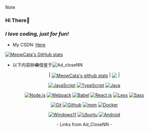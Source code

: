 > [!NOTE]
> ### Hi There👋

### *I love coding, just for fun!*

* My CSDN: [Here](https://blog.csdn.net/weixin_45122104)
<!--img align="left" src="https://github-readme-stats.vercel.app/api?username=MeowCata&show_icons=true&count_private=false&theme=vue-dark" /!-->

[![MeowCata's GitHub stats](https://github-readme-stats.vercel.app/api?username=MeowCata)](https://github.com/anuraghazra/github-readme-stats)
* 以下内容~~抄袭~~借鉴于![Ad_closeNN](https://github.com/Ad_closeNN)
<div align="center">
  
| <a href="https://github.com/MeowCata"><img align="center" src="https://github-readme-stats.vercel.app/api?username=MeowCata&show_icons=true&include_all_commits=true&theme=buefy&hide_border=true&locale=cn" alt="MeowCata's github stats" /></a> | <a href="https://github.com/MeowCata"><img align="center" src="https://github-readme-stats.vercel.app/api/top-langs/?username=MeowCata&layout=compact&theme=buefy&hide_border=true&locale=cn" /></a> |

[![JavaScript](https://img.shields.io/badge/-Javascript-FFE70B?logo=Javascript&logoColor=fff)](https://javascript.com)
[![TypeScript](https://img.shields.io/badge/-Typescript-3178C6?logo=Typescript&logoColor=fff)](https://www.typescriptlang.org)
[![Java](https://img.shields.io/badge/Java-E61F24.svg?logo=java&logoColor=fff)](https://java.com)

[![Node.js](https://img.shields.io/badge/Node.js-026E00?logo=node.js&logoColor=fff)](https://nodejs.org)
[![Webpack](https://img.shields.io/badge/Webpack-175d96?logo=webpack&logoColor=fff)](https://webpack.js.org)
[![Babel](https://img.shields.io/badge/Babel-323330?logo=babel&logoColor=f5da55)](https://babeljs.io)
[![React.js](https://img.shields.io/badge/React.js-4598B0?logo=react&logoColor=fff)](https://react.dev)
[![Less](https://img.shields.io/badge/Less-1D365D?logo=less&logoColor=fff)](https://lesscss.org)
[![Sass](https://img.shields.io/badge/Sass-bf4080?logo=sass&logoColor=fff)](https://sass-lang.com)

[![Git](https://img.shields.io/badge/-Git-F05032?logo=git&logoColor=white)](https://git-scm.com)
[![Github](https://img.shields.io/badge/Github-161B22?logo=github&logoColor=fff)](https://github.com)
[![npm](https://img.shields.io/badge/npm-CB0000?logo=npm&logoColor=fff)](https://npmjs.com)
[![Docker](https://img.shields.io/badge/Docker-086DD7?logo=docker&logoColor=fff)](https://docker.com)

[![Windows11](https://img.shields.io/badge/Windows11-0078D7?logo=microsoft&logoColor=fff)](https://blogs.windows.com)
[![Ubuntu](https://img.shields.io/badge/Ubuntu-F05000?logo=ubuntu&logoColor=fff)](https://ubuntu.com)
[![Android](https://img.shields.io/badge/Android-3DDC84?logo=android&logoColor=fff)](https://android.com)

<div>- Links from Ad_CloseNN -</div>
</div>
